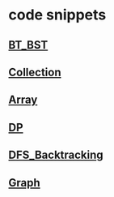 # code snippets
## [BT_BST](bt_bst.md)
## [Collection](collection.md)
## [Array](array.md)
## [DP](dp.md)
## [DFS_Backtracking](dfs_backtracking.md)
## [Graph](graph.md)

